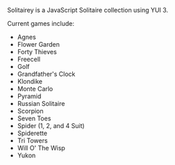 Solitairey is a JavaScript Solitaire collection using YUI 3.

Current games include:

- Agnes
- Flower Garden
- Forty Thieves
- Freecell
- Golf
- Grandfather's Clock
- Klondike
- Monte Carlo
- Pyramid
- Russian Solitaire
- Scorpion
- Seven Toes
- Spider (1, 2, and 4 Suit)
- Spiderette
- Tri Towers
- Will O' The Wisp
- Yukon
